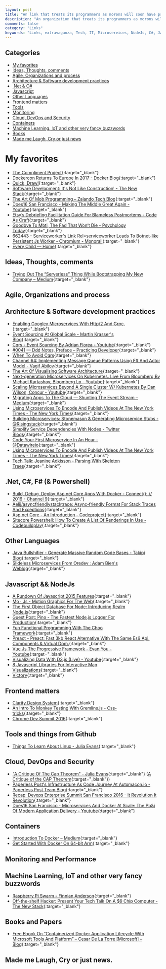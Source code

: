 ```yaml
---
layout: post
title: "An link that treats its programmers as morons will soon have programmers that are willing and able to act like morons only"
description: "An organization that treats its programmers as morons will soon have programmers that are willing and able to act like morons only. -Bjarne Stroustrup"
comments: false
category: "Links"
keywords: "Links, extravaganza, Tech, IT, Microservices, NodeJs, C#, Javascript, Solution architecture"
---
```


## Categories ##
* [My favorites](#favorites)
* [Ideas, Thoughts, comments](#ideas)
* [Agile, Organizations and process](#agile)
* [Architecture & Software development practices](#development)
* [.Net & C#](#net)
* [Javascript](#javascript)
* [Other Languages](#polygloting)
* [Frontend matters](#web)
* [Tools](#tools)
* [Monitoring](#monitoring)
* [Cloud, DevOps and Security](#devops)
* [Containers](#containers)
* [Machine Learning, IoT and other very fancy buzzwords](#iot)
* [Books](#books)
* [Made me Laugh, Cry or just news](#news)

# My favorites<a name="favorites"></a> #
* [The Compliment Project](https://www.thecomplimentproject.org/){:target="_blank"}
* [Dockercon Returns To Europe In 2017 - Docker Blog](https://blog.docker.com/2016/11/dockercon-returns-europe-2017/){:target="_blank"}
* [Quick, Draw!](https://quickdraw.withgoogle.com/){:target="_blank"}
* [Software Development: It's Not Like Construction! - The New Stack](http://thenewstack.io/modern-effective-software-development-15/){:target="_blank"}
* [The Art Of Mob Programming – Zalando Tech Blog](https://tech.zalando.com/blog/the-art-of-mob-programming/){:target="_blank"}
* [Does16 San Francisco - Making The Middle Great Again - Youtube](https://www.youtube.com/watch?v=zMsi5zQ9wp8){:target="_blank"}
* [Etsy’s Debriefing Facilitation Guide For Blameless Postmortems - Code As Craft](https://codeascraft.com/2016/11/17/debriefing-facilitation-guide/){:target="_blank"}
* [Goodbye To Mbti, The Fad That Won’t Die - Psychology Today](https://www.psychologytoday.com/blog/give-and-take/201309/goodbye-mbti-the-fad-won-t-die){:target="_blank"}
* [662443 - Serviceworker's Link Rel=serviceworker Leads To Botnet-like Persistent Js Worker - Chromium - Monorail](https://bugs.chromium.org/p/chromium/issues/detail?id=662443){:target="_blank"}
* [Every Child — Home](http://www.everychild.bigcartel.com/){:target="_blank"}

## Ideas, Thoughts, comments <a name="ideas"></a> ##
* [Trying Out The “Serverless” Thing While Bootstrapping My New Company – Medium](https://medium.com/@robconery/trying-out-the-serverless-thing-while-bootstrapping-my-new-company-6763a9de7ed?imm_mid=0eaddd&cmp=em-webops-na-na-newsltr_20161118#.fsl22mydq){:target="_blank"}

## Agile, Organizations and process<a name="agile"></a> ##

## Architecture & Software development practices <a name="development"></a> ##
* [Enabling Googley Microservices With Http/2 And Grpc.](http://www.slideshare.net/borisovalex/enabling-googley-microservices-with-http2-and-grpc){:target="_blank"}
* [Event Sourcing At Global Scale - Martin Krasser's Blog](https://krasserm.github.io/2015/01/13/event-sourcing-at-global-scale/?__s=amwwwz5judsp1dsfgko7){:target="_blank"}
* [Cqrs - Event Sourcing By Adrian Florea - Youtube](https://www.youtube.com/watch?v=Re8X9J_hkmI&__s=amwwwz5judsp1dsfgko7){:target="_blank"}
* [#0041 — Ddd Notes, Preface – Practicing Developer](https://practicingdeveloper.com/2016/11/06/0041-ddd-notes-preface/?__s=amwwwz5judsp1dsfgko7){:target="_blank"}
* [When To Avoid Cqrs](http://udidahan.com/2011/04/22/when-to-avoid-cqrs/?__s=amwwwz5judsp1dsfgko7){:target="_blank"}
* [Channel 64: Implementing Message Queue Patterns Using F# And Actor Model - Vagif Abilov](http://www.channel64.net/2016/11/implementing-message-queue-patterns.html?__s=amwwwz5judsp1dsfgko7){:target="_blank"}
* [The Art Of Visualising Software Architecture](https://vimeo.com/191283373){:target="_blank"}
* [Next-generation Microservices On Kubernetes. Live From Bloomberg By Michael Kartashov, Bloomberg Lp - Youtube](https://www.youtube.com/watch?v=FBKNyP1OQx0){:target="_blank"}
* [Scaling Microservices Beyond A Single Cluster W/ Kubernetes By Dan Wilson, Concur - Youtube](https://www.youtube.com/watch?v=eQ9R8prQUHU){:target="_blank"}
* [Migrating Apps To The Cloud — Shunting The Event Stream – Medium](https://medium.com/@KevinHoffman/migrating-apps-to-the-cloud-shunting-the-event-stream-8c2f6f309242#.p1j2t87qs){:target="_blank"}
* [Using Microservices To Encode And Publish Videos At The New York Times - The New York Times](http://open.blogs.nytimes.com/2016/11/01/using-microservices-to-encode-and-publish-videos-at-the-new-york-times/?_r=1){:target="_blank"}
* [Building Microservices: Stonemason & Generating Microservice Stubs - @Risingstack](https://community.risingstack.com/building-microservices-stonemason-generating-microservice-stubs/){:target="_blank"}
* [Simplify Service Dependencies With Nodes - Twitter Blogs](https://blog.twitter.com/2016/simplify-service-dependencies-with-nodes){:target="_blank"}
* [Code Your First Microservice In An Hour - @Datawireio](https://www.datawire.io/code-your-first-microservice-in-an-hour/){:target="_blank"}
* [Using Microservices To Encode And Publish Videos At The New York Times - The New York Times](http://open.blogs.nytimes.com/2016/11/01/using-microservices-to-encode-and-publish-videos-at-the-new-york-times/?_r=1){:target="_blank"}
* [Tech Talk: Jeanine Adkisson - Parsing With Skeleton Trees](http://tech.trello.com/jeanine-adkisson-skeleton-trees/){:target="_blank"}

## **.Net, C#, F# (& Powershell)**  <a name="net"></a> ##
* [Build, Debug, Deploy Asp.net Core Apps With Docker - Connect(); // 2016 - Channel 9](https://channel9.msdn.com/events/connect/2016/206){:target="_blank"}
* [Aelij/asyncfriendlystacktrace: Async-friendly Format For Stack Traces And Exceptions](https://github.com/aelij/AsyncFriendlyStackTrace){:target="_blank"}
* [Asp.net Core - An Introduction - Codeproject](http://www.codeproject.com/Articles/1156395/ASP-NET-Core-An-Introduction){:target="_blank"}
* [Sitecore Powershell: How To Create A List Of Renderings In Use - Codebuildplay](https://codebuildplay.wordpress.com/2016/11/15/sitecore-powershell-how-to-create-a-list-of-renderings-in-use/){:target="_blank"}

## Other Languages  <a name="polygloting"></a> ##
* [Java Bullshifier - Generate Massive Random Code Bases - Takipi Blog](http://blog.takipi.com/java-bullshifier-generate-massive-random-code-bases/){:target="_blank"}
* [Slideless Microservices From Oredev : Adam Bien's Weblog](http://www.adam-bien.com/roller/abien/entry/slideless_microservices_from_oredev){:target="_blank"}

## Javascript && NodeJs <a name="javascript"></a><a name="nodejs"></a> ##
* [A Rundown Of Javascript 2015 Features](https://auth0.com/blog/a-rundown-of-es6-features){:target="_blank"}
* [Mo · Js - Motion Graphics For The Web](http://mojs.io/){:target="_blank"}
* [The First Object Database For Node: Introducing Realm Node.js](https://realm.io/news/first-object-database-realm-node-js-server/){:target="_blank"}
* [Guest Post: Pino - The Fastest Node.js Logger For Production](http://www.nearform.com/nodecrunch/sematext-guest-post-pino-fastest-node-js-logger-production/){:target="_blank"}
* [Fun Functional Programming With The Choo Framework](https://www.sitepoint.com/functional-programming-choo/){:target="_blank"}
* [Preact - Preact: Fast 3kb React Alternative With The Same Es6 Api. Components & Virtual Dom.](https://preactjs.com/){:target="_blank"}
* [Vue Js The Progressive Framework - Evan You - Youtube](https://www.youtube.com/watch?v=pBBSp_iIiVM){:target="_blank"}
* [Visualizing Data With D3.js (Live) - Youtube](https://www.youtube.com/watch?v=sEpRzyPRH0s){:target="_blank"}
* [8 Javascript Libraries For Interactive Map Visualizations](http://www.onextrapixel.com/2016/11/16/8-javascript-libraries-for-interactive-map-visualizations/){:target="_blank"}
* [Victory](https://formidable.com/open-source/victory/){:target="_blank"}

## Frontend matters <a name="web"></a> ##
* [Clarity Design System](https://vmware.github.io/clarity/index.html){:target="_blank"}
* [An Intro To Monkey Testing With Gremlins.js - Css-tricks](https://css-tricks.com/intro-monkey-testing-gremlins-js/){:target="_blank"}
* [Chrome Dev Summit 2016](https://www.youtube.com/playlist?list=PLNYkxOF6rcIBTs2KPy1E6tIYaWoFcG3uj){:target="_blank"}

## Tools and things from Github <a name="tools"></a> ##
* [Things To Learn About Linux - Julia Evans](https://jvns.ca/blog/2016/11/21/things-to-learn-about-linux/){:target="_blank"}

## Cloud, DevOps and Security<a name="devops"></a> ##
* ["A Critique Of The Cap Theorem" - Julia Evans](https://jvns.ca/blog/2016/11/19/a-critique-of-the-cap-theorem/){:target="_blank"} ([A Critique of the CAP Theorem](https://arxiv.org/pdf/1509.05393v2.pdf){:target="_blank"})
* [Paperless Post's Infrastructure As Code Journey At Automacon.io - Paperless Post Team Blog](http://dev.paperlesspost.com/paperless-posts-infrastructure-as-code-journey-at-automacon-io/441){:target="_blank"}
* [Recap: Devops Enterprise Summit San Francisco 2016 - It Revolution It Revolution](http://itrevolution.com/recap-devops-enterprise-summit-san-francisco-2016/){:target="_blank"}
* [Does16 San Francisco - Microservices And Docker At Scale: The Pb&j Of Modern Application Delivery - Youtube](https://www.youtube.com/watch?v=r7YwzbYIU1k){:target="_blank"}

## Containers <a name="containers"></a> ##
* [Introduction To Docker – Medium](https://medium.com/@BuddyWorks/introduction-to-docker-a7d9e1f6c0b3#.mjrek8ar2){:target="_blank"}
* [Get Started With Docker On 64-bit Arm](http://blog.alexellis.io/get-started-with-docker-on-64-bit-arm/){:target="_blank"}

## Monitoring and Performance <a name="monitoring"></a> ##

## Machine Learning, IoT and other very fancy buzzwords <a name="iot"></a> ##
* [Raspberry Pi Swarm - Finnian Anderson](https://fxapi.co.uk/2016/11/19/raspberry-pi-swarm/){:target="_blank"}
* [Off-the-shelf Hacker: Present Your Tech Talk On A $9 Chip Computer - The New Stack](http://thenewstack.io/off-shelf-hacker-present-tech-talk-9-chip-computer/){:target="_blank"}
## Books and Papers<a name="books"></a> ##
* [Free Ebook On “Containerized Docker Application Lifecycle With Microsoft Tools And Platform” – Cesar De La Torre [Microsoft] – Blog](https://aka.ms/dockerlifecycleebook){:target="_blank"}

## Made me Laugh, Cry or just news. <a name="news"></a> ##
